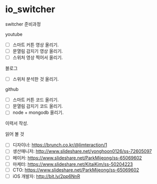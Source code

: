 # io_switcher
switcher 준비과정

youtube
  - [ ] 스마트 커튼 영상 올리기.
  - [ ] 문열림 감지기 영상 올리기.
  - [ ] 스위처 영상 찍어서 올리기.
  
블로그
  - [ ] 스위처 분석한 것 올리기.

github
  - [ ] 스마트 커튼 코드 올리기.
  - [ ] 문열림 감지기 코드 올리기.
  - [ ] node + mongodb 올리기.
  
이력서 작성.

읽어 볼 것
  - [ ] 디자이너: https://brunch.co.kr/@limteraction/1
  - [ ] 생산매니저: http://www.slideshare.net/yonghoon0126/ss-72605097
  - [ ] 메이커: https://www.slideshare.net/ParkMijeong/ss-65069602
  - [ ] 마케터: https://www.slideshare.net/KitaiKim/ss-50204223
  - [ ] CTO: https://www.slideshare.net/ParkMijeong/ss-65069602
  - [ ] iOS 개발자: http://bit.ly/2pp6NnR